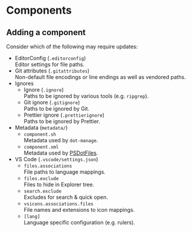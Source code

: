 Components
==========

Adding a component
------------------

Consider which of the following may require updates:

- EditorConfig (`.editorconfig`)  
  Editor settings for file paths.
- Git attributes (`.gitattributes`)  
  Non-default file encodings or line endings as well as vendored paths.
- Ignores
  - Ignore (`.ignore`)  
    Paths to be ignored by various tools (e.g. `ripgrep`).
  - Git ignore (`.gitignore`)  
    Paths to be ignored by Git.
  - Prettier ignore (`.prettierignore`)  
    Paths to be ignored by Prettier.
- Metadata (`metadata/`)
  - `component.sh`  
    Metadata used by `dot-manage`.
  - `component.xml`  
    Metadata used by [PSDotFiles](https://github.com/ralish/PSDotFiles).
- VS Code (`.vscode/settings.json`)
  - `files.associations`  
    File paths to language mappings.
  - `files.exclude`  
    Files to hide in Explorer tree.
  - `search.exclude`  
    Excludes for search & quick open.
  - `vsicons.associations.files`  
    File names and extensions to icon mappings.
  - `[lang]`  
    Language specific configuration (e.g. rulers).
